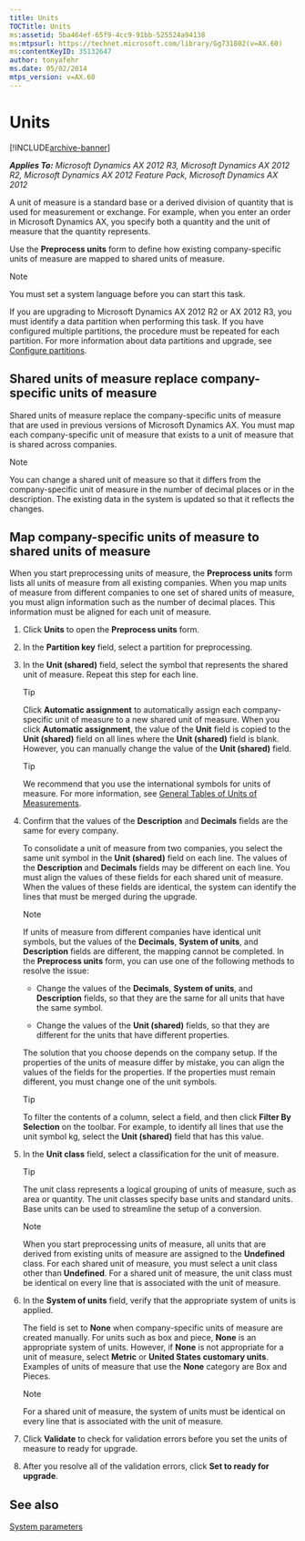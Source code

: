 ```yaml
---
title: Units
TOCTitle: Units
ms:assetid: 5ba464ef-65f9-4cc9-91bb-525524a94138
ms:mtpsurl: https://technet.microsoft.com/library/Gg731802(v=AX.60)
ms:contentKeyID: 35132647
author: tonyafehr
ms.date: 05/02/2014
mtps_version: v=AX.60
---
```


# Units 


[!INCLUDE[archive-banner](includes/archive-banner.md)]


_**Applies To:** Microsoft Dynamics AX 2012 R3, Microsoft Dynamics AX 2012 R2, Microsoft Dynamics AX 2012 Feature Pack, Microsoft Dynamics AX 2012_

A unit of measure is a standard base or a derived division of quantity that is used for measurement or exchange. For example, when you enter an order in Microsoft Dynamics AX, you specify both a quantity and the unit of measure that the quantity represents.

Use the **Preprocess units** form to define how existing company-specific units of measure are mapped to shared units of measure.


> [!NOTE]
> <P>You must set a system language before you can start this task.</P>



If you are upgrading to Microsoft Dynamics AX 2012 R2 or AX 2012 R3, you must identify a data partition when performing this task. If you have configured multiple partitions, the procedure must be repeated for each partition. For more information about data partitions and upgrade, see [Configure partitions](configure-partitions.md).

## Shared units of measure replace company-specific units of measure

Shared units of measure replace the company-specific units of measure that are used in previous versions of Microsoft Dynamics AX. You must map each company-specific unit of measure that exists to a unit of measure that is shared across companies.


> [!NOTE]
> <P>You can change a shared unit of measure so that it differs from the company-specific unit of measure in the number of decimal places or in the description. The existing data in the system is updated so that it reflects the changes.</P>



## Map company-specific units of measure to shared units of measure

When you start preprocessing units of measure, the **Preprocess units** form lists all units of measure from all existing companies. When you map units of measure from different companies to one set of shared units of measure, you must align information such as the number of decimal places. This information must be aligned for each unit of measure.

1.  Click **Units** to open the **Preprocess units** form.

2.  In the **Partition key** field, select a partition for preprocessing.

3.  In the **Unit (shared)** field, select the symbol that represents the shared unit of measure. Repeat this step for each line.
    

    > [!TIP]
    > <P>Click <STRONG>Automatic assignment</STRONG> to automatically assign each company-specific unit of measure to a new shared unit of measure. When you click <STRONG>Automatic assignment</STRONG>, the value of the <STRONG>Unit</STRONG> field is copied to the <STRONG>Unit (shared)</STRONG> field on all lines where the <STRONG>Unit (shared)</STRONG> field is blank. However, you can manually change the value of the <STRONG>Unit (shared)</STRONG> field.</P>

    

    > [!TIP]
    > <P>We recommend that you use the international symbols for units of measure. For more information, see <A href="http://ts.nist.gov/weightsandmeasures/publications/appxc.cfm">General Tables of Units of Measurements</A>.</P>



4.  Confirm that the values of the **Description** and **Decimals** fields are the same for every company.
    
    To consolidate a unit of measure from two companies, you select the same unit symbol in the **Unit (shared)** field on each line. The values of the **Description** and **Decimals** fields may be different on each line. You must align the values of these fields for each shared unit of measure. When the values of these fields are identical, the system can identify the lines that must be merged during the upgrade.
    

    > [!NOTE]
    > <P>If units of measure from different companies have identical unit symbols, but the values of the <STRONG>Decimals</STRONG>, <STRONG>System of units</STRONG>, and <STRONG>Description</STRONG> fields are different, the mapping cannot be completed. In the <STRONG>Preprocess units</STRONG> form, you can use one of the following methods to resolve the issue:</P>
    > <UL>
    > <LI>
    > <P>Change the values of the <STRONG>Decimals</STRONG>, <STRONG>System of units</STRONG>, and <STRONG>Description</STRONG> fields, so that they are the same for all units that have the same symbol.</P>
    > <LI>
    > <P>Change the values of the <STRONG>Unit (shared)</STRONG> fields, so that they are different for the units that have different properties.</P></LI></UL>
    > <P>The solution that you choose depends on the company setup. If the properties of the units of measure differ by mistake, you can align the values of the fields for the properties. If the properties must remain different, you must change one of the unit symbols.</P>

    

    > [!TIP]
    > <P>To filter the contents of a column, select a field, and then click <STRONG>Filter By Selection</STRONG> on the toolbar. For example, to identify all lines that use the unit symbol kg, select the <STRONG>Unit (shared)</STRONG> field that has this value.</P>



5.  In the **Unit class** field, select a classification for the unit of measure.
    

    > [!TIP]
    > <P>The unit class represents a logical grouping of units of measure, such as area or quantity. The unit classes specify base units and standard units. Base units can be used to streamline the setup of a conversion.</P>

    

    > [!NOTE]
    > <P>When you start preprocessing units of measure, all units that are derived from existing units of measure are assigned to the <STRONG>Undefined</STRONG> class. For each shared unit of measure, you must select a unit class other than <STRONG>Undefined</STRONG>. For a shared unit of measure, the unit class must be identical on every line that is associated with the unit of measure.</P>



6.  In the **System of units** field, verify that the appropriate system of units is applied.
    
    The field is set to **None** when company-specific units of measure are created manually. For units such as box and piece, **None** is an appropriate system of units. However, if **None** is not appropriate for a unit of measure, select **Metric** or **United States customary units**. Examples of units of measure that use the **None** category are Box and Pieces.
    

    > [!NOTE]
    > <P>For a shared unit of measure, the system of units must be identical on every line that is associated with the unit of measure.</P>



7.  Click **Validate** to check for validation errors before you set the units of measure to ready for upgrade.

8.  After you resolve all of the validation errors, click **Set to ready for upgrade**.

## See also

[System parameters](system-parameters.md)

  


